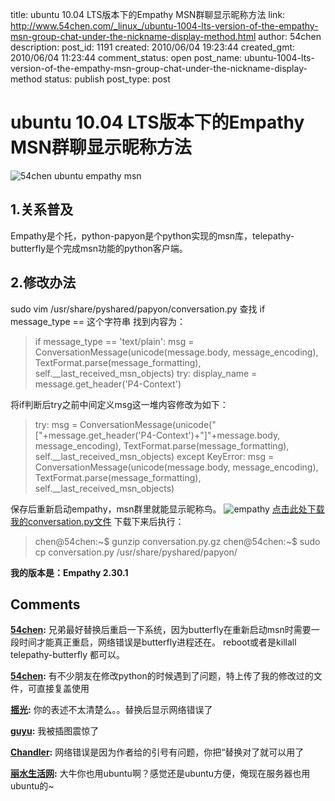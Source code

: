 title: ubuntu 10.04 LTS版本下的Empathy MSN群聊显示昵称方法
link: http://www.54chen.com/_linux_/ubuntu-1004-lts-version-of-the-empathy-msn-group-chat-under-the-nickname-display-method.html
author: 54chen
description: 
post_id: 1191
created: 2010/06/04 19:23:44
created_gmt: 2010/06/04 11:23:44
comment_status: open
post_name: ubuntu-1004-lts-version-of-the-empathy-msn-group-chat-under-the-nickname-display-method
status: publish
post_type: post

# ubuntu 10.04 LTS版本下的Empathy MSN群聊显示昵称方法

![54chen ubuntu empathy msn](http://img06.taobaocdn.com/bao/uploaded/i6/T1BulCXhXkXXXYjVM9_072304.jpg)

## **1.关系普及**

Empathy是个托，python-papyon是个python实现的msn库，telepathy-butterfly是个完成msn功能的python客户端。 

## **2.修改办法**

sudo vim /usr/share/pyshared/papyon/conversation.py 查找 if message_type == 这个字符串 找到内容为： 

> if message_type == 'text/plain': msg = ConversationMessage(unicode(message.body, message_encoding), TextFormat.parse(message_formatting), self.__last_received_msn_objects) try: display_name = message.get_header('P4-Context')

将if判断后try之前中间定义msg这一堆内容修改为如下： 

> try: msg = ConversationMessage(unicode("["+message.get_header('P4-Context')+"]"+message.body, message_encoding), TextFormat.parse(message_formatting), self.__last_received_msn_objects) except KeyError: msg = ConversationMessage(unicode(message.body, message_encoding), TextFormat.parse(message_formatting), self.__last_received_msn_objects)

保存后重新启动empathy，msn群里就能显示昵称鸟。 ![empathy](http://img02.taobaocdn.com/bao/uploaded/i2/T1_udCXfXjXXbldwg4_053033.jpg) [点击此处下载我的conversation.py文件](/conversation.py.gz) 下载下来后执行： 

> chen@54chen:~$ gunzip conversation.py.gz chen@54chen:~$ sudo cp conversation.py /usr/share/pyshared/papyon/

**我的版本是：Empathy 2.30.1**

## Comments

**[54chen](#12421 "2010-06-08 08:56:40"):** 兄弟最好替换后重启一下系统，因为butterfly在重新启动msn时需要一段时间才能真正重启，网络错误是butterfly进程还在。 reboot或者是killall telepathy-butterfly 都可以。

**[54chen](#12423 "2010-06-08 14:56:40"):** 有不少朋友在修改python的时候遇到了问题，特上传了我的修改过的文件，可直接复盖使用

**[摇光](#12420 "2010-06-08 08:36:34"):** 你的表述不太清楚么。。替换后显示网络错误了

**[guyu](#12431 "2010-06-11 22:37:04"):** 我被插图震惊了

**[Chandler](#13012 "2010-08-27 12:40:37"):** 网络错误是因为作者给的引号有问题，你把“替换对了就可以用了

**[丽水生活网](#12469 "2010-06-28 12:53:53"):** 大牛你也用ubuntu啊？感觉还是ubuntu方便，俺现在服务器也用ubuntu的~

